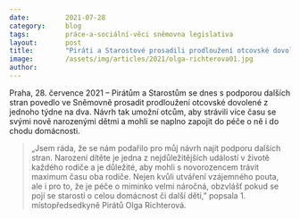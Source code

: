 ```yaml
---
date:         2021-07-28
category:     blog
tags:         práce-a-sociální-věci sněmovna legislativa
layout:       post
title:        "Piráti a Starostové prosadili prodloužení otcovské dovolené na dva týdny"
image:        /assets/img/articles/2021/olga-richterova01.jpg
author:       
---
```




Praha, 28. července 2021 – Pirátům a Starostům se dnes s podporou dalších stran povedlo ve Sněmovně prosadit prodloužení otcovské dovolené z jednoho týdne na dva. Návrh tak umožní otcům, aby strávili více času se svými nově narozenými dětmi a mohli se naplno zapojit do péče o ně i do chodu domácnosti.  

> „Jsem ráda, že se nám podařilo pro můj návrh najít podporu dalších stran. Narození dítěte je jedna z nejdůležitějších událostí v životě každého rodiče a je důležité, aby mohli s novorozencem trávit maximum času oba rodiče. Nejen kvůli utváření vzájemného pouta, ale i pro to, že je péče o miminko velmi náročná, obzvlášť pokud se pojí se starostí o celou domácnost či další děti,” popsala 1. místopředsedkyně Pirátů Olga Richterová.
